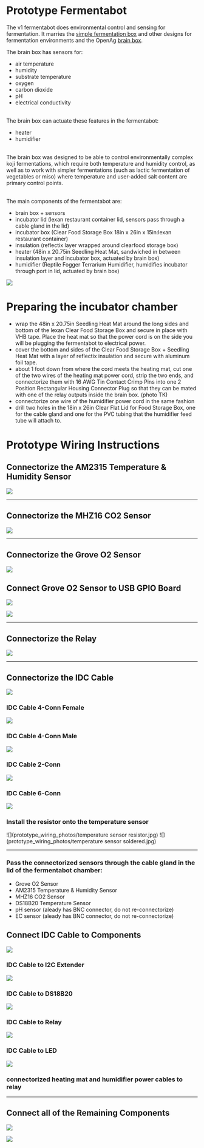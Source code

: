 # Prototype Fermentabot
The v1 fermentabot does environmental control and sensing for fermentation. It marries the [simple fermentation box](https://github.com/ariellejohnson/simple-fermentation-box) and other designs for fermentation environments and the OpenAg [brain box](https://github.com/OpenAgInitiative/openag_brain_box).

The brain box has sensors for:
- air temperature
- humidity
- substrate temperature
- oxygen
- carbon dioxide
- pH
- electrical conductivity

</br>The brain box can actuate these features in the fermentabot:
- heater
- humidifier

</br>The brain box was designed to be able to control environmentally complex koji fermentations, which require both temperature and humidity control, as well as to work with simpler fermentations (such as lactic fermentation of vegetables or miso) where temperature and user-added salt content are primary control points.

</br>The main components of the fermentabot are:
- brain box + sensors
- incubator lid (lexan restaurant container lid, sensors pass through a cable gland in the lid)
- incubator box (Clear Food Storage Box 18in x 26in x 15in:lexan restaurant container)
- insulation (reflectix layer wrapped around clearfood storage box)
- heater (48in x 20.75in Seedling Heat Mat, sandwiched in between insulation layer and incubator box, actuated by brain box)
- humidifier (Reptile Fogger Terrarium Humidifier, humidifies incubator through port in lid, actuated by brain box)

![](https://github.com/OpenAgInitiative/fermentabot/blob/master/IMG_1137.jpg)

# Preparing the incubator chamber
- wrap the 48in x 20.75in Seedling Heat Mat around the long sides and bottom of the lexan Clear Food Storage Box and secure in place with VHB tape. Place the heat mat so that the power cord is on the side you will be plugging the fermentabot to electrical power.
- cover the bottom and sides of the Clear Food Storage Box + Seedling Heat Mat with a layer of reflectix insulation and secure with aluminum foil tape.
- about 1 foot down from where the cord meets the heating mat, cut one of the two wires of the heating mat power cord, strip the two ends, and connectorize them with 16 AWG Tin Contact Crimp Pins into one 2 Position Rectangular Housing Connector Plug so that they can be mated with one of the relay outputs inside the brain box. (photo TK)
- connectorize one wire of the humidifier power cord in the same fashion
- drill two holes in the 18in x 26in Clear Flat Lid for Food Storage Box, one for the cable gland and one for the PVC tubing that the humidifier feed tube will attach to.

# Prototype Wiring Instructions

## Connectorize the AM2315 Temperature & Humidity Sensor
![](prototype_wiring_photos/am2315_temperature_humidity_sensor_connectorized.jpeg)

-------------------------------------------------------

## Connectorize the MHZ16 CO2 Sensor

![](prototype_wiring_photos/mhz16_co2_sensor_connectorized.jpeg)

-------------------------------------------------------

## Connectorize the Grove O2 Sensor
![](prototype_wiring_photos/grove_o2_sensor_connectorized.jpeg)

## Connect Grove O2 Sensor to USB GPIO Board
![](prototype_wiring_photos/grove_o2_sensor_connected_to_usb_gpio_board.jpeg)

![](prototype_wiring_photos/grove_o2_sensor_connected_to_usb_gpio_board_close_up.jpeg)

-------------------------------------------------------

## Connectorize the Relay
![](prototype_wiring_photos/relay_connectorized.jpeg)

------------------------------------------------------

## Connectorize the IDC Cable
![](prototype_wiring_photos/idc_cable_connectorized.jpeg)

### IDC Cable 4-Conn Female
![](prototype_wiring_photos/idc_cable_4_conn_female.jpeg)
### IDC Cable 4-Conn Male
![](prototype_wiring_photos/idc_cable_4_conn_male.jpeg)
### IDC Cable 2-Conn
![](prototype_wiring_photos/idc_cable_2_conn.jpeg)
### IDC Cable 6-Conn
![](prototype_wiring_photos/idc_cable_6_conn.jpeg)
### Install the resistor onto the temperature sensor
![](prototype_wiring_photos/temperature sensor resistor.jpg)
![](prototype_wiring_photos/temperature sensor soldered.jpg)

-------------------------------------------------------


### Pass the connectorized sensors through the cable gland in the lid of the fermentabot chamber:
- Grove O2 Sensor
- AM2315 Temperature & Humidity Sensor
- MHZ16 CO2 Sensor
- DS18B20 Temperature Sensor
- pH sensor (aleady has BNC connector, do not re-connectorize)
- EC sensor (aleady has BNC connector, do not re-connectorize)

## Connect IDC Cable to Components
![](prototype_wiring_photos/idc_cable_connected_to_components.jpeg)

### IDC Cable to I2C Extender
![](prototype_wiring_photos/idc_cable_to_i2c_extender.jpeg)

### IDC Cable to DS18B20
![](prototype_wiring_photos/idc_cable_to_ds18b20.jpeg)

### IDC Cable to Relay
![](prototype_wiring_photos/idc_cable_to_relay.jpeg)

### IDC Cable to LED
![](prototype_wiring_photos/idc_cable_to_led.jpeg)

### connectorized heating mat and humidifier power cables to relay

-------------------------------------------------------

## Connect all of the Remaining Components
![](prototype_wiring_photos/brain_box_connected.jpeg)

![](prototype_wiring_photos/brain_box_connected_close_up.jpeg)
